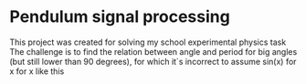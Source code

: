 # Pendulum signal processing
This project was created for solving my school experimental physics task 
The challenge is to find the relation between angle and period for big angles (but still lower than 90 degrees), for which it`s incorrect to assume sin(x) for x for x like this
